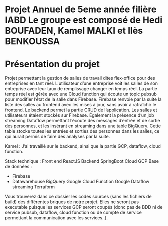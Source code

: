 # Projet Annuel de 5eme année filière IABD Le groupe est composé de Hedi BOUFADEN, Kamel MALKI et Ilès BENKOUSSA

# Présentation du projet

Projet permettant la gestion de salles de travail dites flex-office pour des entreprises en tant réel. L'utilisateur d’une entreprise voit les salles de son entreprise avec leur taux de remplissage changer en temps réel. La partie temps réel est gérée avec une Cloud function qui écoute un topic pubsub pour modifier l’état de la salle dans Firebase. Firebase renvoie par la suite la liste des salles au frontend avec les mises à jour, sans avoir à rafraîchir le frontend. 
Le backend permet la partie CRUD de l’application. Les salles et utilisateurs étaient stockés sur Firebase. Également la présence d’un job streaming Dataflow permettant l’écoute des messages d’entrée et de sortie des personnes, et les insérant en streaming dans une table BigQuery. Cette table stocke toutes les entrées et sorties des personnes dans les salles, ce qui aurait permis de faire des analyses par la suite. 

Kamel : J’ai travaillé sur le backend, ainsi que la partie GCP, dataflow, cloud function.

Stack technique :
Front end ReactJS
Backend SpringBoot
Cloud GCP
Base de données :
- Firebase
- Datawarehouse BigQuery
Google Cloud Function
Google Dataflow streaming
Terraform


Vous trouverez dans ce dossier les codes sources (sans les fichiers de build) des différentes briques de notre projet.
Elles ne seront pas executable puisque les services GCP seront coupés (donc pas de BDD ni de service pubsub, dataflow, cloud function ou de compte de service permettant la communication avec les services..).
